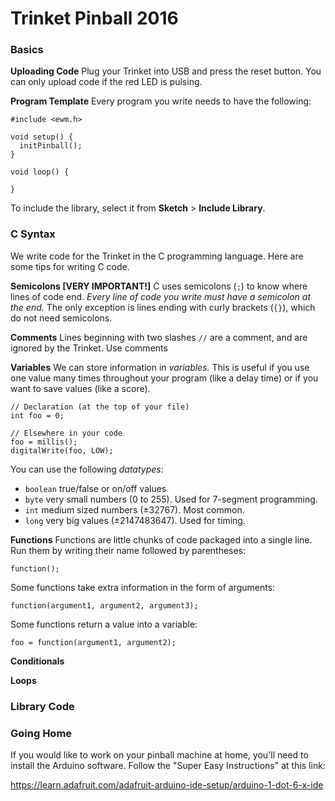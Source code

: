 # Trinket Pinball 2016

### Basics
**Uploading Code** Plug your Trinket into USB and press the reset button. You can only upload code if the red LED is pulsing.

**Program Template** Every program you write needs to have the following:

    #include <ewm.h>

    void setup() {
      initPinball();
    }

    void loop() {

    }

To include the library, select it from **Sketch** > **Include Library**.

### C Syntax
We write code for the Trinket in the C programming language. Here are some tips for writing C code.

**Semicolons [VERY IMPORTANT!]** C uses semicolons (`;`) to know where lines of code end. *Every line of code you write must have a semicolon at the end.* The only exception is lines ending with curly brackets (`{}`), which do not need semicolons.

**Comments** Lines beginning with two slashes `//` are a comment, and are ignored by the Trinket. Use comments

**Variables** We can store information in *variables.* This is useful if you use one value many times throughout your program (like a delay time) or if you want to save values (like a score).

    // Declaration (at the top of your file)
    int foo = 0;

    // Elsewhere in your code
    foo = millis();
    digitalWrite(foo, LOW);

You can use the following *datatypes*:
  + `boolean` true/false or on/off values
  + `byte` very small numbers (0 to 255). Used for 7-segment programming.
  + `int` medium sized numbers (±32767). Most common.
  + `long` very big values (±2147483647). Used for timing.

**Functions** Functions are little chunks of code packaged into a single line. Run them by writing their name followed by parentheses:

    function();

Some functions take extra information in the form of arguments:

    function(argument1, argument2, argument3);

Some functions return a value into a variable:

    foo = function(argument1, argument2);


**Conditionals**

**Loops**

### Library Code


### Going Home
If you would like to work on your pinball machine at home, you'll need to install the Arduino software. Follow the "Super Easy Instructions" at this link:

https://learn.adafruit.com/adafruit-arduino-ide-setup/arduino-1-dot-6-x-ide
